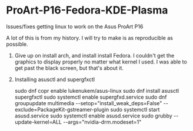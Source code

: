 # ProArt-P16-Fedora-KDE-Plasma
Issues/fixes getting linux to work on the Asus ProArt P16

A lot of this is from my history. I will try to make is as reproducible as possible.

1. Give up on install arch, and install install Fedora. I couldn't get the graphics to display properly no matter what kernel I used. I was able to get past the black screen, but that's about it.
  

2. Installing asusctl and supergfxctl

    sudo dnf copr enable lukenukem/asus-linux
    sudo dnf install asusctl supergfxctl
    sudo systemctl enable supergfxd.service
    sudo dnf groupupdate multimedia --setop="install_weak_deps=False" --exclude=PackageKit-gstreamer-plugin
    sudo systemctl start asusd.service 
    sudo systemctl enable asusd.service
    sudo grubby --update-kernel=ALL --args="nvidia-drm.modeset=1"
